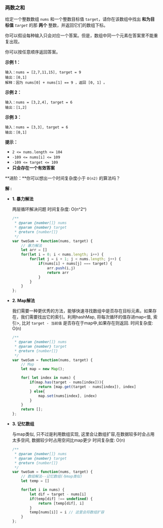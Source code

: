 ### 两数之和 

给定一个整数数组 `nums` 和一个整数目标值 `target`，请你在该数组中找出 **和为目标值** *`target`* 的那 **两个** 整数，并返回它们的数组下标。

你可以假设每种输入只会对应一个答案。但是，数组中同一个元素在答案里不能重复出现。

你可以按任意顺序返回答案。

 

**示例 1：**

```
输入：nums = [2,7,11,15], target = 9
输出：[0,1]
解释：因为 nums[0] + nums[1] == 9 ，返回 [0, 1] 。
```

**示例 2：**

```
输入：nums = [3,2,4], target = 6
输出：[1,2]
```

**示例 3：**

```
输入：nums = [3,3], target = 6
输出：[0,1]
```

 

**提示：**

- `2 <= nums.length <= 104`
- `-109 <= nums[i] <= 109`
- `-109 <= target <= 109`
- **只会存在一个有效答案**

**进阶：**你可以想出一个时间复杂度小于 `O(n2)` 的算法吗？



**解 :**

* **1. 暴力解法**

  两层循环解决问题    时间复杂度: O(n^2^)

  ```js
  /**
   * @param {number[]} nums
   * @param {number} target
   * @return {number[]}
   */
  var twoSum = function(nums, target) {
      // 暴力解法
      let arr = []
      for(let i = 0; i < nums.length; i++) {
          for(let j = i + 1; j < nums.length; j++) {
              if(nums[i] + nums[j] === target) {
                  arr.push(i,j)
                  return arr
              }
          }
      }
  };
  ```

* **2. Map解法**

  我们需要一种更优秀的方法，能够快速寻找数组中是否存在目标元素。如果存在，我们需要找出它的索引。利用hashMap, 将每次循环的值存进map<值, 索引>, 比对 `target - 当前值`  是否存在于map中,如果存在则返回.   时间复杂度: O(n)

  ```js
  /**
   * @param {number[]} nums
   * @param {number} target
   * @return {number[]}
   */
  var twoSum = function(nums, target) {
      // Map
      let map = new Map();
  
      for( let index in nums) {
          if(map.has(target - nums[index])){
              return [map.get(target - nums[index]), index]
          } else{
              map.set(nums[index], index)
          }
      }
      return [];
  };
  ```

* **3. 记忆数组**

  与map类似, 只不过是利用数组实现, 这里会让数组扩容,在数据较多时会占用太多空间, 数据较少时占用空间比map更少     时间复杂度: O(n)

  ```js
  /**
   * @param {number[]} nums
   * @param {number} target
   * @return {number[]}
   */
  var twoSum = function(nums, target) {
      // 数组解法--记忆数组(与map类似)
      let temp = []
  
      for(let i in nums) {
          let dif = target - nums[i]
          if(temp[dif] !== undefined) {
              return [temp[dif], i]
          }
          temp[nums[i]] = i // 这里会将数组扩容
      }
  };
  ```

  

